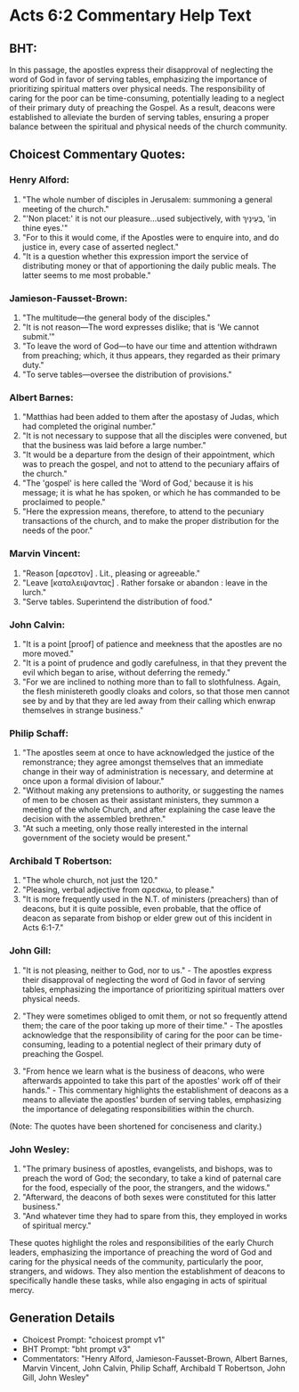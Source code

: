 # Acts 6:2 Commentary Help Text

## BHT:
In this passage, the apostles express their disapproval of neglecting the word of God in favor of serving tables, emphasizing the importance of prioritizing spiritual matters over physical needs. The responsibility of caring for the poor can be time-consuming, potentially leading to a neglect of their primary duty of preaching the Gospel. As a result, deacons were established to alleviate the burden of serving tables, ensuring a proper balance between the spiritual and physical needs of the church community.

## Choicest Commentary Quotes:
### Henry Alford:
1. "The whole number of disciples in Jerusalem: summoning a general meeting of the church."
2. "'Non placet:' it is not our pleasure...used subjectively, with בְּעֵינָיִךְ, 'in thine eyes.'"
3. "For to this it would come, if the Apostles were to enquire into, and do justice in, every case of asserted neglect."
4. "It is a question whether this expression import the service of distributing money or that of apportioning the daily public meals. The latter seems to me most probable."

### Jamieson-Fausset-Brown:
1. "The multitude—the general body of the disciples."
2. "It is not reason—The word expresses dislike; that is 'We cannot submit.'"
3. "To leave the word of God—to have our time and attention withdrawn from preaching; which, it thus appears, they regarded as their primary duty."
4. "To serve tables—oversee the distribution of provisions."

### Albert Barnes:
1. "Matthias had been added to them after the apostasy of Judas, which had completed the original number."
2. "It is not necessary to suppose that all the disciples were convened, but that the business was laid before a large number."
3. "It would be a departure from the design of their appointment, which was to preach the gospel, and not to attend to the pecuniary affairs of the church."
4. "The 'gospel' is here called the 'Word of God,' because it is his message; it is what he has spoken, or which he has commanded to be proclaimed to people."
5. "Here the expression means, therefore, to attend to the pecuniary transactions of the church, and to make the proper distribution for the needs of the poor."

### Marvin Vincent:
1. "Reason [αρεστον] . Lit., pleasing or agreeable."
2. "Leave [καταλειψαντας] . Rather forsake or abandon : leave in the lurch."
3. "Serve tables. Superintend the distribution of food."

### John Calvin:
1. "It is a point [proof] of patience and meekness that the apostles are no more moved."
2. "It is a point of prudence and godly carefulness, in that they prevent the evil which began to arise, without deferring the remedy."
3. "For we are inclined to nothing more than to fall to slothfulness. Again, the flesh ministereth goodly cloaks and colors, so that those men cannot see by and by that they are led away from their calling which enwrap themselves in strange business."

### Philip Schaff:
1. "The apostles seem at once to have acknowledged the justice of the remonstrance; they agree amongst themselves that an immediate change in their way of administration is necessary, and determine at once upon a formal division of labour."
2. "Without making any pretensions to authority, or suggesting the names of men to be chosen as their assistant ministers, they summon a meeting of the whole Church, and after explaining the case leave the decision with the assembled brethren."
3. "At such a meeting, only those really interested in the internal government of the society would be present."

### Archibald T Robertson:
1. "The whole church, not just the 120." 
2. "Pleasing, verbal adjective from αρεσκω, to please."
3. "It is more frequently used in the N.T. of ministers (preachers) than of deacons, but it is quite possible, even probable, that the office of deacon as separate from bishop or elder grew out of this incident in Acts 6:1-7."

### John Gill:
1. "It is not pleasing, neither to God, nor to us." - The apostles express their disapproval of neglecting the word of God in favor of serving tables, emphasizing the importance of prioritizing spiritual matters over physical needs.

2. "They were sometimes obliged to omit them, or not so frequently attend them; the care of the poor taking up more of their time." - The apostles acknowledge that the responsibility of caring for the poor can be time-consuming, leading to a potential neglect of their primary duty of preaching the Gospel.

3. "From hence we learn what is the business of deacons, who were afterwards appointed to take this part of the apostles' work off of their hands." - This commentary highlights the establishment of deacons as a means to alleviate the apostles' burden of serving tables, emphasizing the importance of delegating responsibilities within the church.

(Note: The quotes have been shortened for conciseness and clarity.)

### John Wesley:
1. "The primary business of apostles, evangelists, and bishops, was to preach the word of God; the secondary, to take a kind of paternal care for the food, especially of the poor, the strangers, and the widows."
2. "Afterward, the deacons of both sexes were constituted for this latter business."
3. "And whatever time they had to spare from this, they employed in works of spiritual mercy."

These quotes highlight the roles and responsibilities of the early Church leaders, emphasizing the importance of preaching the word of God and caring for the physical needs of the community, particularly the poor, strangers, and widows. They also mention the establishment of deacons to specifically handle these tasks, while also engaging in acts of spiritual mercy.


## Generation Details
- Choicest Prompt: "choicest prompt v1"
- BHT Prompt: "bht prompt v3"
- Commentators: "Henry Alford, Jamieson-Fausset-Brown, Albert Barnes, Marvin Vincent, John Calvin, Philip Schaff, Archibald T Robertson, John Gill, John Wesley"
